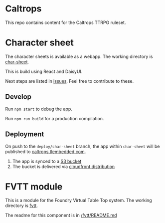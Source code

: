 # Caltrops

This repo contains content for the Caltrops TTRPG ruleset.

# Character sheet

The character sheets is available as a webapp. The working directory is [char-sheet](./char-sheet/).

This is build using React and DaisyUI.

Next steps are listed in [issues](https://github.com/Lambosaurus/caltrops/issues). Feel free to contribute to these.

## Develop

Run `npm start` to debug the app.

Run `npm run build` for a production compilation.

## Deployment

On push to the `deploy/char-sheet` branch, the app within `char-sheet` will be published to [caltrops.tlembedded.com](https://caltrops.tlembedded.com).

1. The app is synced to a [S3 bucket](http://caltrops-bucket.s3-website-ap-southeast-2.amazonaws.com/)
2. The bucket is delivered via [cloudfront distribution](https://d1k7birsgcogal.cloudfront.net)


# FVTT module

This is a module for the Foundry Virtual Table Top system. The working directory is [fvtt](./fvtt/).

The readme for this component is in [/fvtt/README.md](./fvtt/README.md)
